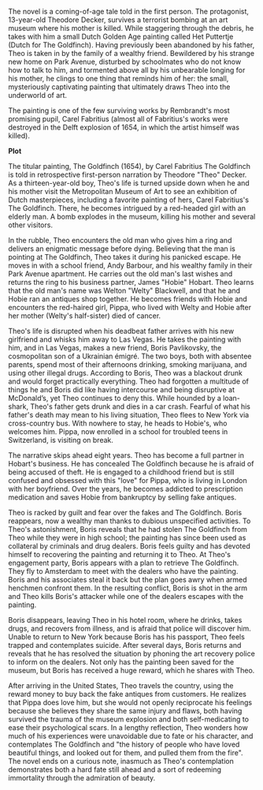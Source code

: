 The novel is a coming-of-age tale told in the first person. The protagonist, 13-year-old Theodore Decker, survives a terrorist bombing at an art museum where his mother is killed. While staggering through the debris, he takes with him a small Dutch Golden Age painting called Het Puttertje (Dutch for The Goldfinch). Having previously been abandoned by his father, Theo is taken in by the family of a wealthy friend. Bewildered by his strange new home on Park Avenue, disturbed by schoolmates who do not know how to talk to him, and tormented above all by his unbearable longing for his mother, he clings to one thing that reminds him of her: the small, mysteriously captivating painting that ultimately draws Theo into the underworld of art.

The painting is one of the few surviving works by Rembrandt's most promising pupil, Carel Fabritius (almost all of Fabritius's works were destroyed in the Delft explosion of 1654, in which the artist himself was killed).

**Plot**

The titular painting, The Goldfinch (1654), by Carel Fabritius
The Goldfinch is told in retrospective first-person narration by Theodore "Theo" Decker. As a thirteen-year-old boy, Theo's life is turned upside down when he and his mother visit the Metropolitan Museum of Art to see an exhibition of Dutch masterpieces, including a favorite painting of hers, Carel Fabritius's The Goldfinch. There, he becomes intrigued by a red-headed girl with an elderly man. A bomb explodes in the museum, killing his mother and several other visitors.

In the rubble, Theo encounters the old man who gives him a ring and delivers an enigmatic message before dying. Believing that the man is pointing at The Goldfinch, Theo takes it during his panicked escape. He moves in with a school friend, Andy Barbour, and his wealthy family in their Park Avenue apartment. He carries out the old man's last wishes and returns the ring to his business partner, James "Hobie" Hobart. Theo learns that the old man's name was Welton "Welty" Blackwell, and that he and Hobie ran an antiques shop together. He becomes friends with Hobie and encounters the red-haired girl, Pippa, who lived with Welty and Hobie after her mother (Welty's half-sister) died of cancer.

Theo's life is disrupted when his deadbeat father arrives with his new girlfriend and whisks him away to Las Vegas. He takes the painting with him, and in Las Vegas, makes a new friend, Boris Pavlikovsky, the cosmopolitan son of a Ukrainian émigré. The two boys, both with absentee parents, spend most of their afternoons drinking, smoking marijuana, and using other illegal drugs. According to Boris, Theo was a blackout drunk and would forget practically everything. Theo had forgotten a multitude of things he and Boris did like having intercourse and being disruptive at McDonald’s, yet Theo continues to deny this. While hounded by a loan-shark, Theo's father gets drunk and dies in a car crash. Fearful of what his father's death may mean to his living situation, Theo flees to New York via cross-country bus. With nowhere to stay, he heads to Hobie's, who welcomes him. Pippa, now enrolled in a school for troubled teens in Switzerland, is visiting on break.

The narrative skips ahead eight years. Theo has become a full partner in Hobart's business. He has concealed The Goldfinch because he is afraid of being accused of theft. He is engaged to a childhood friend but is still confused and obsessed with this "love" for Pippa, who is living in London with her boyfriend. Over the years, he becomes addicted to prescription medication and saves Hobie from bankruptcy by selling fake antiques.

Theo is racked by guilt and fear over the fakes and The Goldfinch. Boris reappears, now a wealthy man thanks to dubious unspecified activities. To Theo's astonishment, Boris reveals that he had stolen The Goldfinch from Theo while they were in high school; the painting has since been used as collateral by criminals and drug dealers. Boris feels guilty and has devoted himself to recovering the painting and returning it to Theo. At Theo's engagement party, Boris appears with a plan to retrieve The Goldfinch. They fly to Amsterdam to meet with the dealers who have the painting. Boris and his associates steal it back but the plan goes awry when armed henchmen confront them. In the resulting conflict, Boris is shot in the arm and Theo kills Boris's attacker while one of the dealers escapes with the painting.

Boris disappears, leaving Theo in his hotel room, where he drinks, takes drugs, and recovers from illness, and is afraid that police will discover him. Unable to return to New York because Boris has his passport, Theo feels trapped and contemplates suicide. After several days, Boris returns and reveals that he has resolved the situation by phoning the art recovery police to inform on the dealers. Not only has the painting been saved for the museum, but Boris has received a huge reward, which he shares with Theo.

After arriving in the United States, Theo travels the country, using the reward money to buy back the fake antiques from customers. He realizes that Pippa does love him, but she would not openly reciprocate his feelings because she believes they share the same injury and flaws, both having survived the trauma of the museum explosion and both self-medicating to ease their psychological scars. In a lengthy reflection, Theo wonders how much of his experiences were unavoidable due to fate or his character, and contemplates The Goldfinch and "the history of people who have loved beautiful things, and looked out for them, and pulled them from the fire". The novel ends on a curious note, inasmuch as Theo's contemplation demonstrates both a hard fate still ahead and a sort of redeeming immortality through the admiration of beauty.
